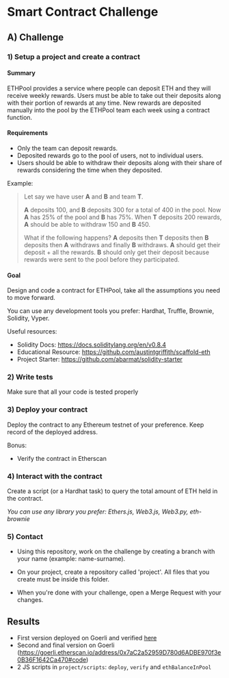 # Smart Contract Challenge

## A) Challenge

### 1) Setup a project and create a contract

#### Summary

ETHPool provides a service where people can deposit ETH and they will receive weekly rewards. Users must be able to take out their deposits along with their portion of rewards at any time. New rewards are deposited manually into the pool by the ETHPool team each week using a contract function.

#### Requirements

-   Only the team can deposit rewards.
-   Deposited rewards go to the pool of users, not to individual users.
-   Users should be able to withdraw their deposits along with their share of rewards considering the time when they deposited.

Example:

> Let say we have user **A** and **B** and team **T**.
>
> **A** deposits 100, and **B** deposits 300 for a total of 400 in the pool. Now **A** has 25% of the pool and **B** has 75%. When **T** deposits 200 rewards, **A** should be able to withdraw 150 and **B** 450.
>
> What if the following happens? **A** deposits then **T** deposits then **B** deposits then **A** withdraws and finally **B** withdraws.
> **A** should get their deposit + all the rewards.
> **B** should only get their deposit because rewards were sent to the pool before they participated.

#### Goal

Design and code a contract for ETHPool, take all the assumptions you need to move forward.

You can use any development tools you prefer: Hardhat, Truffle, Brownie, Solidity, Vyper.

Useful resources:

-   Solidity Docs: https://docs.soliditylang.org/en/v0.8.4
-   Educational Resource: https://github.com/austintgriffith/scaffold-eth
-   Project Starter: https://github.com/abarmat/solidity-starter

### 2) Write tests

Make sure that all your code is tested properly

### 3) Deploy your contract

Deploy the contract to any Ethereum testnet of your preference. Keep record of the deployed address.

Bonus:

-   Verify the contract in Etherscan

### 4) Interact with the contract

Create a script (or a Hardhat task) to query the total amount of ETH held in the contract.

_You can use any library you prefer: Ethers.js, Web3.js, Web3.py, eth-brownie_

### 5) Contact

-   Using this repository, work on the challenge by creating a branch with your name (example: name-surname).

-   On your project, create a repository called 'project'. All files that you create must be inside this folder.

-   When you're done with your challenge, open a Merge Request with your changes.

## Results

-   First version deployed on Goerli and verified [here](https://goerli.etherscan.io/address/0xF9C1b8AC4873117ABDB5e18d25B3f66CE8282397#code)
-   Second and final version on Goerli (https://goerli.etherscan.io/address/0x7aC2a52959D780d6ADBE970f3e0B36F1642Ca470#code)
-   2 JS scripts in `project/scripts`: `deploy`, `verify` and `ethBalanceInPool`

